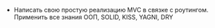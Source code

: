 - Написать свою простую реализацию MVC в связке с роутингом. Применить все знания ООП, SOLID, KISS, YAGNI, DRY